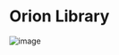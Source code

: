 # Orion Library

![image](https://github.com/Noob-With-Z/ImagesYeahYeahhhhhhh/blob/960bbe76a878313ef9e1bb6d7476fd26230d4ab9/Colorfulllll.png)
